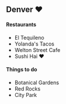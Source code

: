 ## Denver :heart:

#### Restaurants

- El Tequileno
- Yolanda's Tacos
- Welton Street Cafe
- Sushi Hai :heart:

#### Things to do
- Botanical Gardens
- Red Rocks
- City Park
